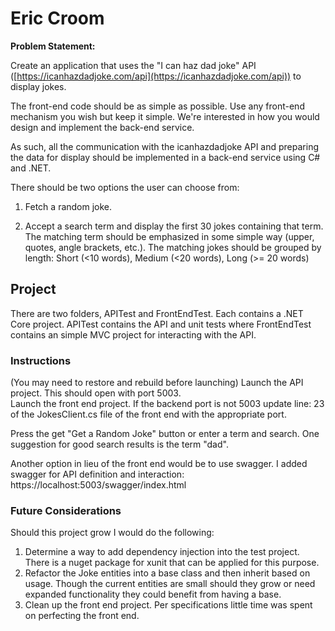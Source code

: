 # Eric Croom

**Problem Statement:**

Create an application that uses the "I can haz dad joke" API ([https://icanhazdadjoke.com/api](https://icanhazdadjoke.com/api)) to display jokes.

The front-end code should be as simple as possible. Use any front-end mechanism you wish but keep it simple. We're interested in how you would design and implement the back-end service.

As such, all the communication with the icanhazdadjoke API and preparing the data for display should be implemented in a back-end service using C# and .NET.

There should be two options the user can choose from:

1. Fetch a random joke.

2. Accept a search term and display the first 30 jokes containing that term. The matching term should be emphasized in some simple way (upper, quotes, angle brackets, etc.). The matching jokes should be grouped by length: Short (<10 words), Medium (<20 words), Long (>= 20 words)


## Project 
There are two folders, APITest and FrontEndTest.  Each contains a .NET Core project.  APITest contains the API and unit tests where FrontEndTest contains an simple MVC project for interacting with the API.

### Instructions

(You may need to restore and rebuild before launching)
Launch the API project.  This should open with port 5003.  
Launch the front end project.  If the backend port is not 5003 update line:  23 of the JokesClient.cs file of the front end with the appropriate port.

Press the get "Get a Random Joke" button or enter a term and search.  One suggestion for good search results is the term "dad".

Another option in lieu of the front end would be to use swagger.  I added swagger for API definition and interaction:  https://localhost:5003/swagger/index.html

### Future Considerations
Should this project grow I would do the following:
1. Determine a way to add dependency injection into the test project.  There is a nuget package for xunit that can be applied for this purpose.
2. Refactor the Joke entities into a base class and then inherit based on usage.  Though the current entities are small should they grow or need expanded functionality they could benefit from having a base.
3. Clean up the front end project.  Per specifications little time was spent on perfecting the front end.


